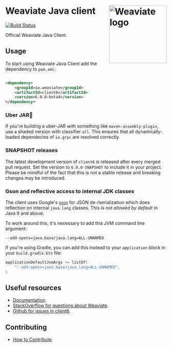 # Weaviate Java client  <img alt='Weaviate logo' src='https://raw.githubusercontent.com/weaviate/weaviate/19de0956c69b66c5552447e84d016f4fe29d12c9/docs/assets/weaviate-logo.png' width='180' align='right' />

[![Build Status](https://github.com/weaviate/java-client/actions/workflows/.github/workflows/test.yaml/badge.svg?branch=main)](https://github.com/weaviate/java-client/actions/workflows/.github/workflows/test.yaml)

Official Weaviate Java Client.

## Usage

To start using Weaviate Java Client add the dependency to `pom.xml`:

```xml

<dependency>
    <groupId>io.weaviate</groupId>
    <artifactId>client6</artifactId>
    <version>6.0.0-beta4</version>
</dependency>
```

### Uber JAR🫙

If you're building a uber-JAR with something like `maven-assembly-plugin`, use a shaded version with classifier `all`.
This ensures that all dynamically-loaded dependecies of `io.grpc` are resolved correctly.

### SNAPSHOT releases

The latest development version of `client6` is released after every merged pull request. Set the version to `6.0.0-SNAPSHOT` to include it in your project.
Please be mindful of the fact that this is not a stable release and breaking changes may be introduced.

### Gson and reflective access to internal JDK classes

The client uses Google's [`gson`](https://github.com/google/gson) for JSON de-/serialization which does reflection on internal `java.lang` classes. This is _not allowed by default_ in Java 9 and above.

To work around this, it's necessary to add this JVM command line argument:

```
--add-opens=java.base/java.lang=ALL-UNNAMED
```

If you're using Gradle, you can add this instead to your `application` block in your `build.gradle.kts` file:

```kotlin
applicationDefaultJvmArgs += listOf(
    "--add-opens=java.base/java.lang=ALL-UNNAMED",
)
```

## Useful resources

- [Documentation](https://weaviate.io/developers/weaviate/current/client-libraries/java.html).
- [StackOverflow for questions about Weaviate](https://stackoverflow.com/questions/tagged/weaviate).
- [Github for issues in client6](https://github.com/weaviate/java-client/issues).

## Contributing

- [How to Contribute](https://github.com/weaviate/java-client/blob/main/CONTRIBUTE.md).

